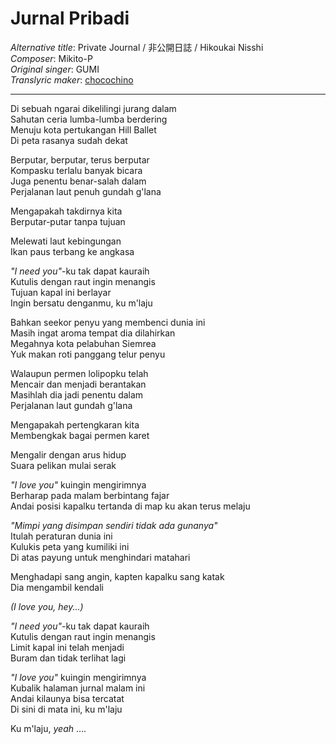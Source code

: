 # Jurnal Pribadi
_Alternative title_: Private Journal / 非公開日誌 / Hikoukai Nisshi   
_Composer_: Mikito-P  
_Original singer_: GUMI  
_Translyric maker_: [chocochino](http://soundcloud.com/chocochino)  

---

Di sebuah ngarai dikelilingi jurang dalam  
Sahutan ceria lumba-lumba berdering  
Menuju kota pertukangan Hill Ballet  
Di peta rasanya sudah dekat  

Berputar, berputar, terus berputar  
Kompasku terlalu banyak bicara  
Juga penentu benar-salah dalam  
Perjalanan laut penuh gundah g'lana  

Mengapakah takdirnya kita  
Berputar-putar tanpa tujuan  

Melewati laut kebingungan  
Ikan paus terbang ke angkasa  

_"I need you"_-ku tak dapat kauraih  
Kutulis dengan raut ingin menangis  
Tujuan kapal ini berlayar  
Ingin bersatu denganmu, ku m'laju  

Bahkan seekor penyu yang membenci dunia ini  
Masih ingat aroma tempat dia dilahirkan  
Megahnya kota pelabuhan Siemrea  
Yuk makan roti panggang telur penyu  

Walaupun permen lolipopku telah  
Mencair dan menjadi berantakan  
Masihlah dia jadi penentu dalam  
Perjalanan laut gundah g'lana  

Mengapakah pertengkaran kita  
Membengkak bagai permen karet  

Mengalir dengan arus hidup  
Suara pelikan mulai serak  

_"I love you"_ kuingin mengirimnya  
Berharap pada malam berbintang fajar  
Andai posisi kapalku tertanda di map
ku akan terus melaju  

_"Mimpi yang disimpan sendiri tidak ada gunanya"_  
Itulah peraturan dunia ini  
Kulukis peta yang kumiliki ini  
Di atas payung untuk menghindari matahari  

Menghadapi sang angin, kapten kapalku sang katak  
Dia mengambil kendali  

_(I love you, hey...)_  

_"I need you"_-ku tak dapat kauraih  
Kutulis dengan raut ingin menangis  
Limit kapal ini telah menjadi  
Buram dan tidak terlihat lagi  

_"I love you"_ kuingin mengirimnya  
Kubalik halaman jurnal malam ini  
Andai kilaunya bisa tercatat  
Di sini di mata ini, ku m'laju  

Ku m'laju, _yeah_ ....  